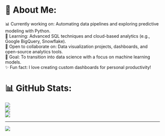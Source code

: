 # 💫 About Me:
📊 Currently working on: Automating data pipelines and exploring predictive modeling with Python.<br>🌱 Learning: Advanced SQL techniques and cloud-based analytics (e.g., Google BigQuery, Snowflake).<br>🤝 Open to collaborate on: Data visualization projects, dashboards, and open-source analytics tools.<br>🎯 Goal: To transition into data science with a focus on machine learning models.<br>✨ Fun fact: I love creating custom dashboards for personal productivity!<br>

# 📊 GitHub Stats:
![](https://github-readme-stats.vercel.app/api?username=khushi042-collab&theme=dark&hide_border=false&include_all_commits=false&count_private=false)<br/>
![](https://github-readme-streak-stats.herokuapp.com/?user=khushi042-collab&theme=dark&hide_border=false)<br/>
![](https://github-readme-stats.vercel.app/api/top-langs/?username=khushi042-collab&theme=dark&hide_border=false&include_all_commits=false&count_private=false&layout=compact)

---
[![](https://visitcount.itsvg.in/api?id=khushi042-collab&icon=0&color=0)](https://visitcount.itsvg.in)

